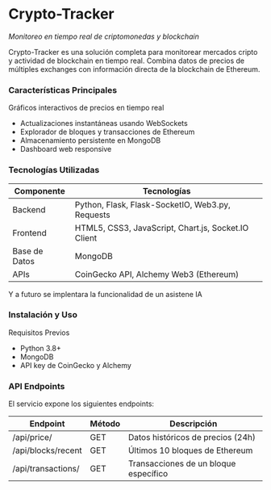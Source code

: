 # Crypto-Tracker
*Monitoreo en tiempo real de criptomonedas y blockchain*


Crypto-Tracker es una solución completa para monitorear mercados cripto y actividad de blockchain en tiempo real. Combina datos de precios de múltiples exchanges con información directa de la blockchain de Ethereum.

### Características Principales
Gráficos interactivos de precios en tiempo real
* Actualizaciones instantáneas usando WebSockets
* Explorador de bloques y transacciones de Ethereum
* Almacenamiento persistente en MongoDB
* Dashboard web responsive

### Tecnologías Utilizadas 

| Componente	| Tecnologías |
|-------------|------------|
| Backend	| Python, Flask, Flask-SocketIO, Web3.py, Requests |
| Frontend	| HTML5, CSS3, JavaScript, Chart.js, Socket.IO Client |
| Base de Datos	| MongoDB |
| APIs	| CoinGecko API, Alchemy Web3 (Ethereum) |

Y a futuro se implentara la funcionalidad de un asistene IA

### Instalación y Uso
Requisitos Previos
* Python 3.8+
* MongoDB
* API key de CoinGecko y Alchemy

### API Endpoints
El servicio expone los siguientes endpoints:

|Endpoint |	Método |	Descripción |
|---------|--------|--------------|
|/api/price/<symbol>	| GET |	Datos históricos de precios (24h)
|/api/blocks/recent |	GET	| Últimos 10 bloques de Ethereum
|/api/transactions/<block>	| GET |	Transacciones de un bloque específico
